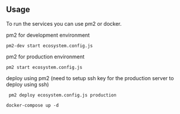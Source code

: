 ## Usage
To run the services you can use pm2 or docker.

pm2 for development environment 
```
pm2-dev start ecosystem.config.js
```

pm2 for production environment 
```
pm2 start ecosystem.config.js
```

deploy using pm2 (need to setup ssh key for the production server to deploy using ssh)
```
 pm2 deploy ecosystem.config.js production
```

```
docker-compose up -d
```
